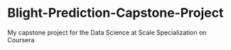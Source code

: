# Blight-Prediction-Capstone-Project
My capstone project for the Data Science at Scale Specialization on Coursera
